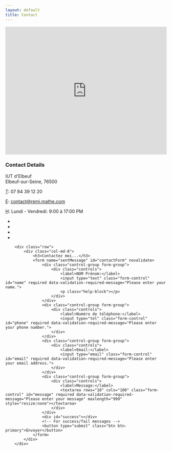 ```yaml
---
layout: default
title: Contact
---
```


<div class="row">
            <!-- Map Column -->
            <div class="col-md-8">
                <!-- Embedded Google Map -->
                <iframe width="100%" height="400px" frameborder="0" scrolling="no" marginheight="0" marginwidth="0" src="http://maps.google.com/maps?hl=en&amp;ie=UTF8&amp;ll=37.0625,-95.677068&amp;spn=56.506174,79.013672&amp;t=m&amp;z=4&amp;output=embed"></iframe>
            </div>
            <!-- Contact Details Column -->
            <div class="col-md-4">
                <h3>Contact Details</h3>
                <p>
                    IUT d'Elbeuf<br>Elbeuf-sur-Seine, 76500<br>
                </p>
                <p><i class="fa fa-phone"></i> 
                    <abbr title="Phone">T</abbr>: 07 84 39 12 20</p>
                <p><i class="fa fa-envelope-o"></i> 
                    <abbr title="Email">E</abbr>: <a href="mailto:name@example.com">contact@remi.mathe.com</a>
                </p>
                <p><i class="fa fa-clock-o"></i> 
                    <abbr title="Hours">H</abbr>: Lundi - Vendredi: 9:00 à 17:00 PM</p>
                <ul class="list-unstyled list-inline list-social-icons">
                    <li>
                        <a href="#"><i class="fa fa-facebook-square fa-2x"></i></a>
                    </li>
                    <li>
                        <a href="#"><i class="fa fa-linkedin-square fa-2x"></i></a>
                    </li>
                    <li>
                        <a href="#"><i class="fa fa-twitter-square fa-2x"></i></a>
                    </li>
                    <li>
                        <a href="#"><i class="fa fa-google-plus-square fa-2x"></i></a>
                    </li>
                </ul>
            </div>
        </div>

        <div class="row">
            <div class="col-md-8">
                <h3>Contactez moi...</h3>
                <form name="sentMessage" id="contactForm" novalidate>
                    <div class="control-group form-group">
                        <div class="controls">
                            <label>NOM Prénom:</label>
                            <input type="text" class="form-control" id="name" required data-validation-required-message="Please enter your name.">
                            <p class="help-block"></p>
                        </div>
                    </div>
                    <div class="control-group form-group">
                        <div class="controls">
                            <label>Numéro de téléphone:</label>
                            <input type="tel" class="form-control" id="phone" required data-validation-required-message="Please enter your phone number.">
                        </div>
                    </div>
                    <div class="control-group form-group">
                        <div class="controls">
                            <label>Email:</label>
                            <input type="email" class="form-control" id="email" required data-validation-required-message="Please enter your email address.">
                        </div>
                    </div>
                    <div class="control-group form-group">
                        <div class="controls">
                            <label>Message:</label>
                            <textarea rows="10" cols="100" class="form-control" id="message" required data-validation-required-message="Please enter your message" maxlength="999" style="resize:none"></textarea>
                        </div>
                    </div>
                    <div id="success"></div>
                    <!-- For success/fail messages -->
                    <button type="submit" class="btn btn-primary">Envoyer</button>
                </form>
            </div>
        </div>